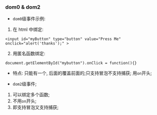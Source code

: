 ### dom0 & dom2
* `dom0`级事件示例: 
1. 在 html 中绑定:
```
<input id="myButton" type="button" value="Press Me" onclick="alert('thanks');" >
```
2. 用匿名函数绑定:
```
document.getElementById("mybutton").onClick = function(){}
```
* 特点: 只能有一个, 后面的覆盖前面的;只支持冒泡不支持捕获; 用`on`开头;

* `dom2`级事件;
1. 可以绑定多个函数;
2. 不用`on`开头;
3. 即支持冒泡又支持捕获;
